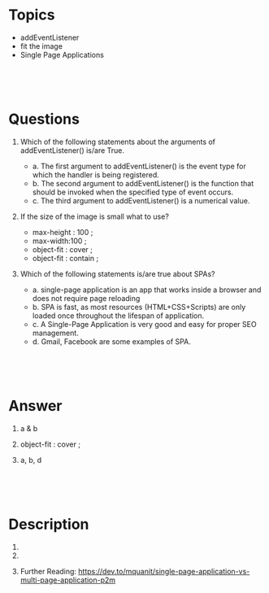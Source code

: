 # Topics

- addEventListener
- fit the image
- Single Page Applications

&nbsp;

&nbsp;

# Questions

1. Which of the following statements about the arguments of addEventListener() is/are True.

   - a. The first argument to addEventListener() is the event type for which the handler is being registered.
   - b. The second argument to addEventListener() is the function that should be invoked when the specified type of event occurs.
   - c. The third argument to addEventListener() is a numerical value.

2. If the size of the image is small what to use?

   - max-height : 100 ;
   - max-width:100 ;
   - object-fit : cover ;
   - object-fit : contain ;

3. Which of the following statements is/are true about SPAs?

   - a. single-page application is an app that works inside a browser and does not require page reloading
   - b. SPA is fast, as most resources (HTML+CSS+Scripts) are only loaded once throughout the lifespan of application.
   - c. A Single-Page Application is very good and easy for proper SEO management.
   - d. Gmail, Facebook are some examples of SPA.

&nbsp;

&nbsp;

# Answer

1. a & b

2. object-fit : cover ;

3. a, b, d

&nbsp;

&nbsp;

# Description

1.

2.

3. Further Reading: <https://dev.to/mquanit/single-page-application-vs-multi-page-application-p2m>
